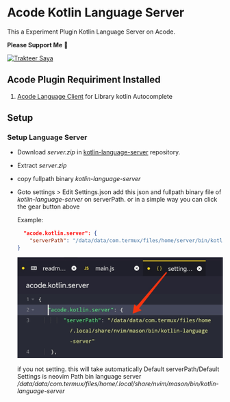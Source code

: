 # Acode Kotlin Language Server

This a Experiment Plugin Kotlin Language Server on Acode.

**Please Support Me** 🥺

<a href="https://trakteer.id/qiubyzhukhi" target="_blank"><img id="wse-buttons-preview" src="https://cdn.trakteer.id/images/embed/trbtn-red-1.png?date=18-11-2023" height="40" style="border:0px;height:40px;" alt="Trakteer Saya"></a>

## Acode Plugin Requiriment Installed

1. [Acode Language Client](https://acode.app/plugin/acode.language.client) for Library kotlin Autocomplete

## Setup

### Setup Language Server

- Download _server.zip_ in [kotlin-language-server](https://github.com/fwcd/kotlin-language-server) repository.

- Extract _server.zip_

- copy fullpath binary _kotlin-language-server_

- Goto settings > Edit Settings.json
  add this json and fullpath binary file of _kotlin-language-server_ on serverPath.
  or in a simple way you can click the gear button above

  Example:

  ```json
    "acode.kotlin.server": {
      "serverPath": "/data/data/com.termux/files/home/server/bin/kotlin-language-server"
  }
  ```

  ![Example](https://raw.githubusercontent.com/QiubyZ/acode-kotlin-server/refs/heads/main/settings.jpg)

  if you not setting. this will take automatically Default serverPath/Default Settings
  is neovim Path bin language server
  _/data/data/com.termux/files/home/.local/share/nvim/mason/bin/kotlin-language-server_
